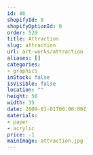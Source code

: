 ```yaml
---
id: 86
shopifyId: 0
shopifyOptionId: 0
order: 529
title: Attraction
slug: attraction
url: art-works/attraction
aliases: []
categories:
- graphics
inStock: false
isVisible: false
location: ""
height: 50
width: 35
date: 2009-01-01T00:00:00Z
materials:
- paper
- acrylic
price: -1
mainImage: attraction.jpg
---
```

